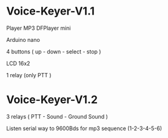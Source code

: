 # Voice-Keyer-V1.1

Player MP3 DFPlayer mini

Arduino nano

4 buttons ( up - down - select - stop )

LCD 16x2

1 relay (only PTT )

# Voice-Keyer-V1.2

3 relays ( PTT - Sound - Ground Sound )

Listen serial way to 9600Bds for mp3 sequence (1-2-3-4-5-6)

